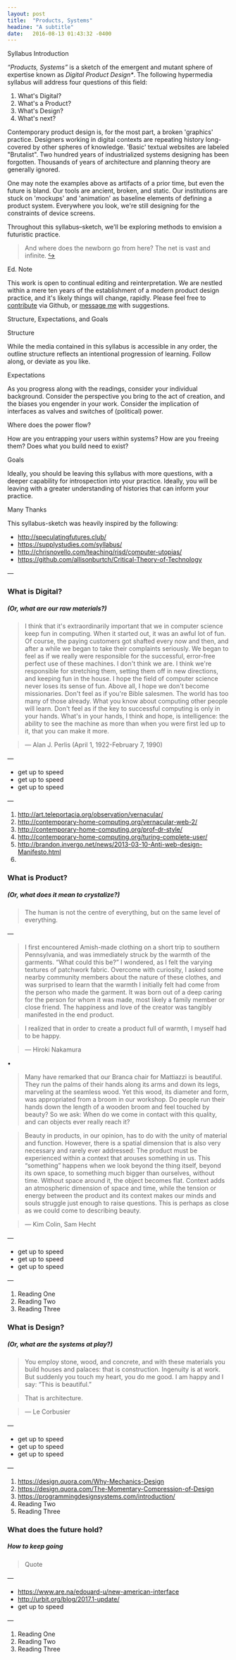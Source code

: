 ```yaml
---
layout: post
title:  "Products, Systems"
headine: "A subtitle"
date:   2016-08-13 01:43:32 -0400
---
```


Syllabus Introduction

_“Products, Systems”_ is a sketch of the emergent and mutant sphere of expertise known as _Digital Product Design*_. The following hypermedia syllabus will address four questions of this field:

<ol class="lh-copy pl0">
  <li>What's Digital?</li>
  <li>What's a Product?</li>
  <li>What's Design?</li>
  <li>What's next?</li>
</ol>

Contemporary product design is, for the most part, a broken 'graphics' practice. Designers working in digital contexts are repeating history long-covered by other spheres of knowledge. 'Basic' textual websites are labeled "Brutalist". Two hundred years of industrialized systems designing has been forgotten. Thousands of years of architecture and planning theory are generally ignored.

One may note the examples above as artifacts of a prior time, but even the future is bland. Our tools are ancient, broken, and static. Our institutions are stuck on 'mockups' and 'animation' as baseline elements of defining a product system. Everywhere you look, we're still designing for the constraints of device screens.

Throughout this syllabus–sketch, we'll be exploring methods to envision a futuristic practice.

> And where does the newborn go from here? The net is vast and infinite. [↪︎](https://youtu.be/G9vvqLXqHaE?t=148)

Ed. Note

This work is open to continual editing and reinterpretation. We are nestled within a mere ten years of the establishment of a modern product design practice, and it's likely things will change, rapidly. Please feel free to [contribute](https://github.com/edouerd/products-systems) via Github, or [message me](https://twitter.com/edouerd) with suggestions.

Structure, Expectations, and Goals

Structure

While the media contained in this syllabus is accessible in any order, the outline structure reflects an intentional progression of learning.
Follow along, or deviate as you like.

Expectations

As you progress along with the readings, consider your individual background. Consider the perspective you bring to the act of creation, and the biases you engender in your work. Consider the implication of interfaces as valves and switches of (political) power.

Where does the power flow?

How are you entrapping your users within systems? How are you freeing them? Does what you build need to exist?

Goals

Ideally, you should be leaving this syllabus with more questions, with a deeper capability for introspection into your practice. Ideally, you will be leaving with a greater understanding of histories that can inform your practice.

Many Thanks

This syllabus-sketch was heavily inspired by the following:

- http://speculatingfutures.club/
- https://supplystudies.com/syllabus/
- http://chrisnovello.com/teaching/risd/computer-utopias/
- https://github.com/allisonburtch/Critical-Theory-of-Technology

—

### What is Digital?
##### (Or, what are our raw materials?)

> I think that it's extraordinarily important that we in computer science keep fun in computing. When it started out, it was an awful lot of fun. Of course, the paying customers got shafted every now and then, and after a while we began to take their complaints seriously. We began to feel as if we really were responsible for the successful, error-free perfect use of these machines. I don't think we are. I think we're responsible for stretching them, setting them off in new directions, and keeping fun in the house. I hope the field of computer science never loses its sense of fun. Above all, I hope we don't become missionaries. Don't feel as if you're Bible salesmen. The world has too many of those already. What you know about computing other people will learn. Don't feel as if the key to successful computing is only in your hands. What's in your hands, I think and hope, is intelligence: the ability to see the machine as more than when you were first led up to it, that you can make it more.

> — Alan J. Perlis (April 1, 1922-February 7, 1990)

—

- get up to speed
- get up to speed
- get up to speed

—

1. http://art.teleportacia.org/observation/vernacular/
2. http://contemporary-home-computing.org/vernacular-web-2/
3. http://contemporary-home-computing.org/prof-dr-style/
4. http://contemporary-home-computing.org/turing-complete-user/
5. http://brandon.invergo.net/news/2013-03-10-Anti-web-design-Manifesto.html
6.

### What is Product?
##### (Or, what does it mean to crystalize?)

> The human is not the centre of everything, but on the same level of everything.

—

> I first encountered Amish-made clothing on a short trip to southern Pennsylvania, and was immediately struck by the warmth of the garments. “What could this be?” I wondered, as I felt the varying textures of patchwork fabric. Overcome with curiosity, I asked some nearby community members about the nature of these clothes, and was surprised to learn that the warmth I initially felt had come from the person who made the garment. It was born out of a deep caring for the person for whom it was made, most likely a family member or close friend. The happiness and love of the creator was tangibly manifested in the end product.

> I realized that in order to create a product full of warmth, I myself had to be happy.

> — Hiroki Nakamura

•

> Many have remarked that our Branca chair for Mattiazzi is beautiful. They run the palms of their hands along its arms and down its legs, marveling at the seamless wood. Yet this wood, its diameter and form, was appropriated from a broom in our workshop. Do people run their hands down the length of a wooden broom and feel touched by beauty? So we ask: When do we come in contact with this quality, and can objects ever really reach it?

> Beauty in products, in our opinion, has to do with the unity of material and function. However, there is a spatial dimension that is also very necessary and rarely ever addressed: The product must be experienced within a context that arouses something in us. This “something” happens when we look beyond the thing itself, beyond its own space, to something much bigger than ourselves, without time. Without space around it, the object becomes flat. Context adds an atmospheric dimension of space and time, while the tension or energy between the product and its context makes our minds and souls struggle just enough to raise questions. This is perhaps as close as we could come to describing beauty.

> — Kim Colin, Sam Hecht

—

- get up to speed
- get up to speed
- get up to speed

—

1. Reading One
2. Reading Two
3. Reading Three

### What is Design?
##### (Or, what are the systems at play?)

> You employ stone, wood, and concrete, and with these materials you build houses and palaces: that is construction. Ingenuity is at work. But suddenly you touch my heart, you do me good. I am happy and I say: “This is beautiful.”

> That is architecture.

> — Le Corbusier

—

- get up to speed
- get up to speed
- get up to speed

—

1. https://design.quora.com/Why-Mechanics-Design
2. https://design.quora.com/The-Momentary-Compression-of-Design
3. https://programmingdesignsystems.com/introduction/
4. Reading Two
5. Reading Three

### What does the future hold?
##### How to keep going

> Quote

—

- https://www.are.na/edouard-u/new-american-interface
- http://urbit.org/blog/2017.1-update/
- get up to speed

—

1. Reading One
2. Reading Two
3. Reading Three
